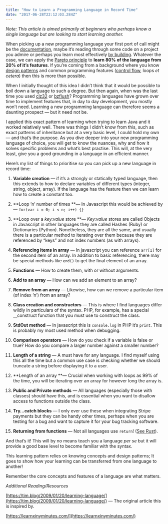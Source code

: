 ```yaml
---
title: "How to Learn a Programming Language in Record Time"
date: "2017-06-28T22:12:03.284Z"
---
```


*Note: This article is aimed primarily at beginners who perhaps know a single language but are looking to start learning another.*

When picking up a new programming language your first port of call might be the [doc](https://developer.mozilla.org/bm/docs/Web/JavaScript)[ument](http://php.net/docs.php)[ation](http://guides.rubyonrails.org/), maybe it’s reading through some code on a project you admire or perhaps you learn most effectively [by building](https://github.com/karan/Projects). Whatever the case, we can apply the [Pareto principle](https://en.wikipedia.org/wiki/Pareto_principle) to **learn 80% of the language from 20% of it’s features**. If you’re coming from a background where you know [design patterns](https://en.wikipedia.org/wiki/Creational_pattern) and common programming features ([control flow](https://en.wikipedia.org/wiki/Control_flow), loops *et cetera*) then this is more than possible.

When I initially thought of this idea I didn’t think that it would be possible to boil down a language to such a degree. But then again, when was the last time you used [clz32](https://developer.mozilla.org/en-US/docs/Web/JavaScript/Reference/Global_Objects/Math/clz32) or [bzflush](http://php.net/manual/en/function.bzflush.php)? Programming languages have grown over time to implement features that, in day to day development, you mostly won’t need. Learning a new programming language can therefore seems a daunting prospect — but it need not be.

I applied this exact pattern of learning when trying to learn Java and it worked relatively well. There was things I didn’t know from this, such as exact patterns of inheritance but at a very basic level, I could hold my own — and that’s the purpose. As you dive deeper into your new programming language of choice, you will get to know the nuances, why and how it solves specific problems and what’s best practise. This will, at the very least, give you a good grounding in a language in an efficient manner.

Here’s my list of things to prioritise so you can pick up a new language in record time:

1. **Variable creation** — if it’s a strongly or statically typed language, then this extends to how to declare variables of different types (integer, string, object, array). If the language has the feature then we can learn how to create a constant too.

1. **Loop ’n’ number of times **— In Javascript this would be achieved by — `for(var i = 0; i < n; i++) {}`

1. **Loop over a *key:value* store **— *Key:value* stores are called Objects in Javascript in other languages they are called Hashes (Ruby) or Dictionaries (Python). Nonetheless, they are all the same, and usually there is a particular method to iterating over them because they are referenced by “keys” and not index numbers (as with arrays).

1. **Referencing items in array** — In javascript you can reference `arr[1]` for the second item of an array. In addition to basic referencing, there may be special methods like `end()` to get the final element of an array.

1. **Functions** — How to create them, with or without arguments.

1. **Add to an array** — How can we add an element to an array?

1. **Remove from an array** — Likewise, how can we remove a particular item (of index ’n’) from an array?

1. **Class creation and constructors** — This is where I find languages differ wildly in particulars of the syntax. PHP, for example, has a special __construct function that you must use to construct the class.

1. **StdOut method** — In javascript this is `console.log` in PHP it’s `print`. This is probably my most used method when debugging.

1. **Comparison operators** — How do you check if a variable is false or true? How do you compare a larger number against a smaller number?

1. **Length of a string** — A must have for any language. I find myself using this all the time but a common use case is checking whether we should truncate a string before displaying it to a user.

1. **Length of an array **— Crucial when working with loops as 99% of the time, you will be iterating over an array for however long the array is.

1. **Public and Private methods** — All languages (especially those with classes) should have this, and is essential when you want to disallow access to functions outside the class.

1. **Try…catch blocks** — I only ever use these when integrating Stripe payments but they can be handy other times, perhaps when you are testing for a bug and want to capture it for your bug tracking software.

1. **Returning from functions** — Not all languages use `return`! ([See Rust](https://rustbyexample.com/fn.html)).

And that’s it! This will by no means teach you a language *per se* but it will provide a good base level to become familiar with the syntax.

This learning pattern relies on knowing concepts and design patterns; It goes to show how your learning can be transferred from one language to another!

Remember the core concepts and features of a language are what matters.

*Additional Reading/Resources*

[https://tim.blog/2009/01/20/learning-language/](https://tim.blog/2009/01/20/learning-language/) — The original article this is inspired by.

[https://learnxinyminutes.com/](https://learnxinyminutes.com/)
